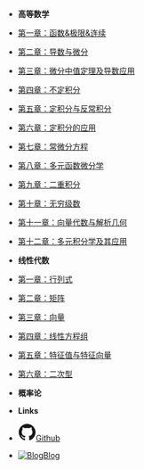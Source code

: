 <!-- markdownlint-disable-next-line first-line-heading -->
- **高等数学**
- [第一章：函数&极限&连续](第一章：函数&极限&连续)
- [第二章：导数与微分](第二章：导数与微分)
- [第三章：微分中值定理及导数应用](第三章：微分中值定理及导数应用)
- [第四章：不定积分](第四章：不定积分)
- [第五章：定积分与反常积分](第五章：定积分与反常积分)
- [第六章：定积分的应用](第六章：定积分的应用)
- [第七章：常微分方程](第七章：常微分方程)
- [第八章：多元函数微分学](第八章：多元函数微分学)
- [第九章：二重积分](第九章：二重积分)
- [第十章：无穷级数](第十章：无穷级数)
- [第十一章：向量代数与解析几何](第十一章：向量代数与解析几何)
- [第十二章：多元积分学及其应用](第十二章：多元积分学及其应用)


- **线性代数**
- [第一章：行列式](线性代数/第一章：行列式)
- [第二章：矩阵](线性代数/第二章：矩阵)
- [第三章：向量](线性代数/第三章：向量)
- [第四章：线性方程组](线性代数/第四章：线性方程组)
- [第五章：特征值与特征向量](线性代数/第五章：特征值与特征向量)
- [第六章：二次型](线性代数/第六章：二次型)

- **概率论**



- **Links**
- [![Github](assets/img/github.svg)Github](https://github.com/2bWant2b)
- [![Blog](assets/img/心favicon.png)Blog](https://2bwant2b.com)
